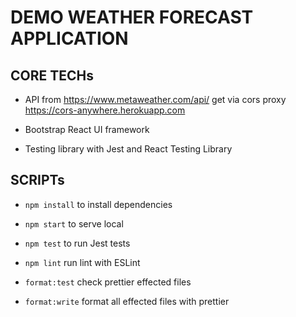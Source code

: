 # DEMO WEATHER FORECAST APPLICATION

## CORE TECHs

-   API from https://www.metaweather.com/api/ get via cors proxy https://cors-anywhere.herokuapp.com

-   Bootstrap React UI framework

-   Testing library with Jest and React Testing Library

## SCRIPTs

-   `npm install` to install dependencies
-   `npm start` to serve local
-   `npm test` to run Jest tests

-   `npm lint` run lint with ESLint

-   `format:test` check prettier effected files

-   `format:write` format all effected files with prettier
